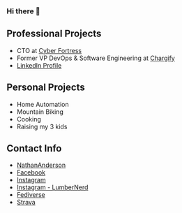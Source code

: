 ### Hi there 👋

## Professional Projects
- CTO at [Cyber Fortress](https://www.cyberfortress.com/)
- Former VP DevOps & Software Engineering at [Chargify](https://www.chargify.com)
- [LinkedIn Profile](https://www.linkedin.com/in/nathanedwardanderson/)

## Personal Projects
- Home Automation
- Mountain Biking
- Cooking
- Raising my 3 kids

## Contact Info
- [NathanAnderson](https://nathananderson.com)
- [Facebook](https://www.facebook.com/nathan.edward.anderson)
- [Instagram](https://www.instagram.com/mtman97/)
- [Instagram - LumberNerd](https://www.instagram.com/thelumbernerd/)
- [Fediverse](https://hachyderm.io/@nathananderson)
- [Strava](https://www.strava.com/athletes/29995631)
